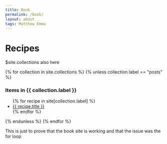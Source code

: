 ```yaml
---
title: Book
permalink: /book/
layout: about
tags: Matthew Emma
---
```

<html>
  <body>
    <h1>Recipes</h1>
    <div>
    <p color:red >$site.collections also here</p>
      {% for collection in site.collections %}
        {% unless collection.label == "posts" %}
          <h3 class="post-meta">
            Items in {{ collection.label }}
          </h3>
          <ul>
            {% for recipe in site[collection.label] %}
              <li><a href="{{ recipe.url }}">{{ recipe.title }}</a></li>
            {% endfor %}
          </ul>
        {% endunless %}
      {% endfor %}
    </div>
    <p>This is just to prove that the book site is working and that the issue was the for loop</p>
  </body>
</html>
